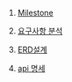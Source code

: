 



1. [Milestone](https://docs.google.com/spreadsheets/d/1nYC0oEB-8Cfezy9FAc1-W9L0ObWs1_SmjASPsBLhk24/edit#gid=0)
   
2. [요구사항 분석](https://docs.google.com/spreadsheets/d/1nYC0oEB-8Cfezy9FAc1-W9L0ObWs1_SmjASPsBLhk24/edit#gid=1825023810) 

3. [ERD설계](https://docs.google.com/spreadsheets/d/1nYC0oEB-8Cfezy9FAc1-W9L0ObWs1_SmjASPsBLhk24/edit#gid=954214650)

4. [api 명세](https://docs.google.com/spreadsheets/d/1nYC0oEB-8Cfezy9FAc1-W9L0ObWs1_SmjASPsBLhk24/edit#gid=294299848)
